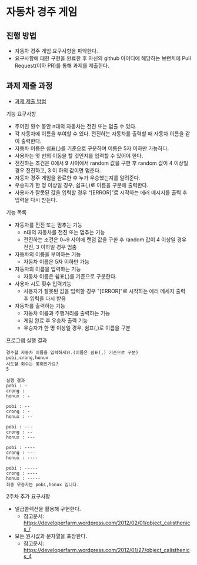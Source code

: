 # 자동차 경주 게임
## 진행 방법
* 자동차 경주 게임 요구사항을 파악한다.
* 요구사항에 대한 구현을 완료한 후 자신의 github 아이디에 해당하는 브랜치에 Pull Request(이하 PR)를 통해 과제를 제출한다.

## 과제 제출 과정
* [과제 제출 방법](https://github.com/next-step/nextstep-docs/tree/master/precourse)

기능 요구사항
* 주어진 횟수 동안 n대의 자동차는 전진 또는 멈출 수 있다.
* 각 자동차에 이름을 부여할 수 있다. 전진하는 자동차를 출력할 때 자동차 이름을 같이 출력한다.
* 자동차 이름은 쉼표(,)를 기준으로 구분하며 이름은 5자 이하만 가능하다.
* 사용자는 몇 번의 이동을 할 것인지를 입력할 수 있어야 한다.
* 전진하는 조건은 0에서 9 사이에서 random 값을 구한 후 random 값이 4 이상일 경우 전진하고, 3 이
하의 값이면 멈춘다.
* 자동차 경주 게임을 완료한 후 누가 우승했는지를 알려준다.
* 우승자가 한 명 이상일 경우, 쉼표(,)로 이름을 구분해 출력한다.
* 사용자가 잘못된 값을 입력할 경우 “[ERROR]”로 시작하는 에러 메시지를 출력 후 입력을 다시 받는다.

기능 목록
* 자동차를 전진 또는 멈추는 기능
  * n대의 자동차를 전진 또는 멈추는 기능
  * 전진하는 조건은 0~9 사이에 랜덤 값을 구한 후 random 값이 4 이상일 경우 전진, 3 이하일 경우 멈춤
* 자동차의 이름을 부여하는 기능
  * 자동차 이름은 5자 이하만 가능
* 자동차의 이름을 입력하는 기능
  * 자동차 이름은 쉼표(,)를 기준으로 구분한다.
* 사용자 시도 횟수 입력기능
  * 사용자가 잘못된 값을 입력할 경우 "[ERROR]"로 시작하는 에러 메세지 출력 후 입력을 다시 받음
* 자동차를 출력하는 기능
  * 자동차 이름과 주행거리를 출력하는 기능
  * 게임 완료 후 우승자 출력 기능
  * 우승자가 한 명 이상일 경우, 쉼표(,)로 이름을 구분

프로그램 실행 결과
```
경주할 자동차 이름을 입력하세요.(이름은 쉼표(,) 기준으로 구분)
pobi,crong,honux
시도할 회수는 몇회인가요?
5

실행 결과
pobi : - 
crong : 
honux : -

pobi : -- 
crong : - 
honux : --

pobi : --- 
crong : -- 
honux : ---

pobi : ---- 
crong : --- 
honux : ----

pobi : ----- 
crong : ---- 
honux : -----
최종 우승자는 pobi,honux 입니다.
```

2주차 추가 요구사항
* 일급콜렉션을 활용해 구현한다.
  * 참고문서: https://developerfarm.wordpress.com/2012/02/01/object_calisthenics_/
* 모든 원시값과 문자열을 포장한다.
  * 참고문서: https://developerfarm.wordpress.com/2012/01/27/object_calisthenics_4